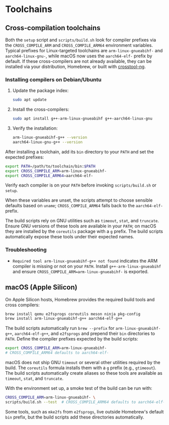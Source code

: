 # Toolchains

## Cross-compilation toolchains

Both the `setup` script and `scripts/build.sh` look for compiler prefixes via
the `CROSS_COMPILE_ARM` and `CROSS_COMPILE_ARM64` environment variables.
Typical prefixes for Linux-targeted toolchains are `arm-linux-gnueabihf-` and
`aarch64-linux-gnu-`, while macOS now uses the `aarch64-elf-` prefix by
default. If these cross-compilers are not already available, they can be
installed via your distribution, Homebrew, or built with
[crosstool-ng](https://crosstool-ng.github.io/).

### Installing compilers on Debian/Ubuntu

1. Update the package index:

   ```bash
   sudo apt update
   ```

2. Install the cross-compilers:

   ```bash
   sudo apt install g++-arm-linux-gnueabihf g++-aarch64-linux-gnu
   ```

3. Verify the installation:

   ```bash
   arm-linux-gnueabihf-g++ --version
   aarch64-linux-gnu-g++ --version
   ```

After installing a toolchain, add its `bin` directory to your `PATH` and set
the expected prefixes:

```bash
export PATH=/path/to/toolchain/bin:$PATH
export CROSS_COMPILE_ARM=arm-linux-gnueabihf-
export CROSS_COMPILE_ARM64=aarch64-elf-
```

Verify each compiler is on your `PATH` before invoking `scripts/build.sh` or
`setup`.

When these variables are unset, the scripts attempt to choose sensible
defaults based on `uname`; `CROSS_COMPILE_ARM64` falls back to the
`aarch64-elf-` prefix.

The build scripts rely on GNU utilities such as `timeout`, `stat`, and
`truncate`. Ensure GNU versions of these tools are available in your `PATH`;
on macOS they are installed by the `coreutils` package with a `g` prefix. The
build scripts automatically expose these tools under their expected names.

### Troubleshooting

- `Required tool arm-linux-gnueabihf-g++ not found` indicates the ARM compiler
  is missing or not on your `PATH`. Install `g++-arm-linux-gnueabihf` and
  ensure `CROSS_COMPILE_ARM=arm-linux-gnueabihf-` is exported.

## macOS (Apple Silicon)

On Apple Silicon hosts, Homebrew provides the required build tools and cross
compilers:

```bash
brew install qemu e2fsprogs coreutils meson ninja pkg-config
brew install arm-linux-gnueabihf-g++ aarch64-elf-g++
```

The build scripts automatically run `brew --prefix` for `arm-linux-gnueabihf-g++`,
`aarch64-elf-g++`, and `e2fsprogs` and prepend their `bin` directories to
`PATH`. Define the compiler prefixes expected by the build scripts:

```bash
export CROSS_COMPILE_ARM=arm-linux-gnueabihf-
# CROSS_COMPILE_ARM64 defaults to aarch64-elf-
```

macOS does not ship GNU `timeout` or several other utilities required by the
build. The `coreutils` formula installs them with a `g` prefix (e.g.,
`gtimeout`). The build scripts automatically create aliases so these tools are
available as `timeout`, `stat`, and `truncate`.

With the environment set up, a smoke test of the build can be run with:

```bash
CROSS_COMPILE_ARM=arm-linux-gnueabihf- \
scripts/build.sh --test  # CROSS_COMPILE_ARM64 defaults to aarch64-elf-
```

Some tools, such as `mke2fs` from `e2fsprogs`, live outside Homebrew's default
`bin` prefix, but the build scripts add these directories automatically.

